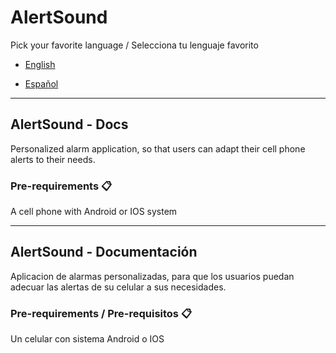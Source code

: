 # AlertSound

Pick your favorite language / Selecciona tu lenguaje favorito

* [English](#alertsound-docs)

* [Español](#alertsound-documentaci%C3%B3n)

------------
## AlertSound - Docs
Personalized alarm application, so that users can adapt their cell phone alerts to their needs.

### Pre-requirements 📋
A cell phone with Android or IOS system

--- 
## AlertSound - Documentación
Aplicacion de alarmas personalizadas, para que los usuarios puedan adecuar las alertas de su celular a sus necesidades.

### Pre-requirements / Pre-requisitos 📋
Un celular con sistema Android o IOS
